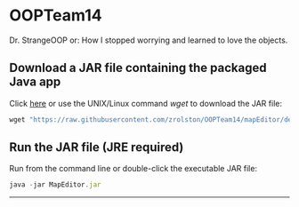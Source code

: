 # OOPTeam14
Dr. StrangeOOP or: How I stopped worrying and learned to love the objects.

<!-- # Running the source code -->

## Download a JAR file containing the packaged Java app
Click [here](demo/MapEditor.jar) or use the UNIX/Linux command *wget* to download the JAR file:
 
```javascript
wget "https://raw.githubusercontent.com/zrolston/OOPTeam14/mapEditor/demo/MapEditor.jar" -O MapEditor.jar 
```
## Run the JAR file (JRE required)
Run from the command line or double-click the executable JAR file:
```javascript
java -jar MapEditor.jar 
```

***




